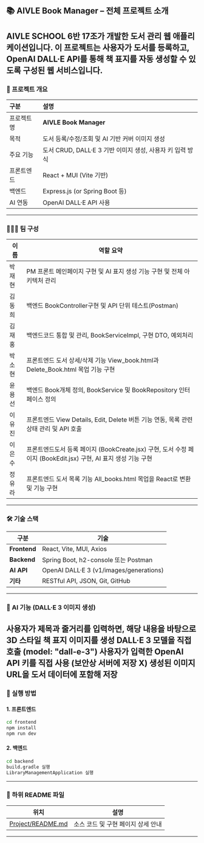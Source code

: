 ## 📚 AIVLE Book Manager – 전체 프로젝트 소개
AIVLE SCHOOL 6반 17조가 개발한 도서 관리 웹 애플리케이션입니다. 이 프로젝트는 사용자가 도서를 등록하고, OpenAI DALL·E API를 통해 책 표지를 자동 생성할 수 있도록 구성된 웹 서비스입니다.
---
### 📌 프로젝트 개요
| 구분 | 설명 |
| :---- | :-------------------------------------------------------------------------------------------------------------------------------- |
| 프로젝트명 | **AIVLE Book Manager** |
| 목적 | 도서 등록/수정/조회 및 AI 기반 커버 이미지 생성 |
| 주요 기능 | 도서 CRUD, DALL·E 3 기반 이미지 생성, 사용자 키 입력 방식 |
| 프론트엔드 | React + MUI (Vite 기반) |
| 백엔드 | Express.js (or Spring Boot 등) |
| AI 연동 | OpenAI DALL·E API 사용 |
---
### 🧑‍🤝‍🧑 팀 구성
| 이름 | 역할 요약 |
|---|---|
| 박재현 | PM 프론트 메인페이지 구현 및 AI 표지 생성 기능 구현 및 전체 아키텍처 관리 |
| 김동희 | 백엔드 BookController구현 및 API 단위 테스트(Postman) |
| 김재홍 | 백엔드코드 통합 및 관리, BookServiceImpl, 구현 DTO, 예외처리 |
| 박소현 | 프론트엔드 도서 상세/삭제 기능 View_book.html과 Delete_Book.html 목업 기능 구현 |
| 윤용선 | 백엔드 Book개체 정의, BookService 및 BookRepository 인터페이스 정의 |
| 이유진 | 프론트엔드 View Details, Edit, Delete 버튼 기능 연동, 목록 관련 상태 관리 및 API 호출 |
| 이은수 | 프론트엔드도서 등록 페이지 (BookCreate.jsx) 구현, 도서 수정 페이지 (BookEdit.jsx) 구현, AI 표지 생성 기능 구현 |
| 정유라 | 프론트엔드 도서 목록 기능 All_books.html 목업을 React로 변환 및 기능 구현 |
---
### 🛠️ 기술 스택
| 구분 | 기술 |
|---|---|
| **Frontend** | React, Vite, MUI, Axios |
| **Backend** | Spring Boot, h2-console 또는 Postman |
| **AI API** | OpenAI DALL·E 3 (v1/images/generations) |
| **기타** | RESTful API, JSON, Git, GitHub |
---
### 🔐 AI 기능 (DALL·E 3 이미지 생성)
사용자가 제목과 줄거리를 입력하면, 해당 내용을 바탕으로 3D 스타일 책 표지 이미지를 생성
DALL·E 3 모델을 직접 호출 (model: "dall-e-3")
사용자가 입력한 OpenAI API 키를 직접 사용 (보안상 서버에 저장 X)
생성된 이미지 URL을 도서 데이터에 포함해 저장
---
### 🧪 실행 방법

#### 1. 프론트엔드

```bash
cd frontend
npm install
npm run dev
```

#### 2. 백엔드

```bash
cd backend
build.gradle 실행
LibraryManagementApplication 실행
```
---
### 📄 하위 README 파일

| 위치                                         | 설명                       |
| ------------------------------------------ | ------------------------ |
| [Project/README.md](https://github.com/4mini-project/4project/blob/main/README.md) | 소스 코드 및 구현 페이지 상세 안내 |
---
